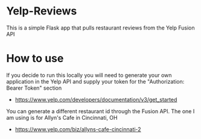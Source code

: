 # Yelp-Reviews
This is a simple Flask app that pulls restaurant reviews from the Yelp Fusion API

# How to use
If you decide to run this locally you will need to generate your own application in the Yelp API and supply your token for the "Authorization: Bearer Token" section
- https://www.yelp.com/developers/documentation/v3/get_started

You can generate a different restaurant id through the Fusion API. The one I am using is for Allyn's Cafe in Cincinnati, OH
- https://www.yelp.com/biz/allyns-cafe-cincinnati-2
